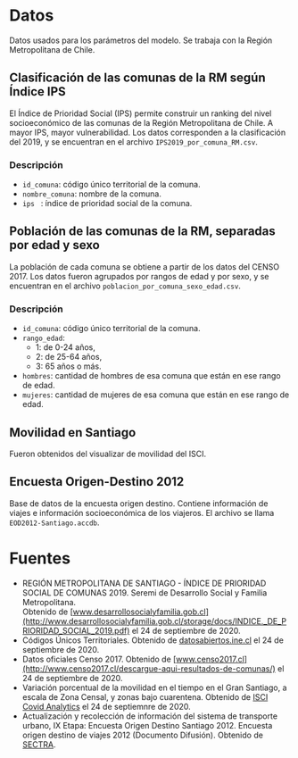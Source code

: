 # Datos

Datos usados para los parámetros del modelo. Se trabaja con la Región Metropolitana de Chile.

## Clasificación de las comunas de la RM según Índice IPS 
El Índice de Prioridad Social (IPS) permite construir un ranking del nivel socioeconómico de las comunas de la Región Metropolitana de Chile. A mayor IPS, mayor vulnerabilidad. Los datos corresponden a la clasificación del 2019, y se encuentran en el archivo `IPS2019_por_comuna_RM.csv`.
### Descripción
- `id_comuna`: código único territorial de la comuna. 
- `nombre_comuna`: nombre de la comuna.
- `ips ` : índice de prioridad social de la comuna.


  
## Población de las comunas de la RM, separadas por edad y sexo
La población de cada comuna se obtiene a partir de los datos del CENSO 2017. Los datos fueron agrupados por rangos de edad y por sexo, y se encuentran en el archivo `poblacion_por_comuna_sexo_edad.csv`.
### Descripción
- `id_comuna`: código único territorial de la comuna.
- `rango_edad`:
  - 1: de 0-24 años,
  - 2: de 25-64 años,
  - 3: 65 años o más.
- `hombres`: cantidad de hombres de esa comuna que están en ese rango de edad.
- `mujeres`: cantidad de mujeres de esa comuna que están en ese rango de edad.


## Movilidad en Santiago
Fueron obtenidos del visualizar de movilidad del ISCI. 

## Encuesta Origen-Destino 2012
Base de datos de la encuesta origen destino. Contiene información de viajes e información socioeconómica de los viajeros. El archivo se llama `EOD2012-Santiago.accdb`.


# Fuentes

- REGIÓN METROPOLITANA DE SANTIAGO - ÍNDICE DE PRIORIDAD SOCIAL DE COMUNAS 2019. Seremi de Desarrollo Social y Familia Metropolitana.  
Obtenido de [www.desarrollosocialyfamilia.gob.cl](http://www.desarrollosocialyfamilia.gob.cl/storage/docs/INDICE._DE_PRIORIDAD_SOCIAL_2019.pdf) el 24 de septiembre de 2020.
- Códigos Únicos Territoriales. Obtenido de [datosabiertos.ine.cl](https://datosabiertos.ine.cl/dataviews/250601/codigos-unicos-territoriales/) el 24 de septiembre de 2020.
- Datos oficiales Censo 2017. Obtenido de [www.censo2017.cl](http://www.censo2017.cl/descargue-aqui-resultados-de-comunas/) el 24 de septiembre de 2020.
- Variación porcentual de la movilidad en el tiempo en el Gran Santiago, a escala de Zona Censal, y zonas bajo cuarentena. Obtenido de [ISCI Covid Analytics](https://covidanalytics.isci.cl/movilidad/visualizador/) el 24 de septiemnre de 2020.
- Actualización y recolección de información del sistema de transporte urbano, IX Etapa: Encuesta Origen Destino Santiago 2012. Encuesta origen destino de viajes 2012 (Documento Difusión). Obtenido de [SECTRA](http://www.sectra.gob.cl/biblioteca/detalle1.asp?mfn=3253).